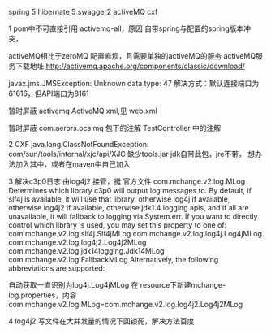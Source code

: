 spring 5 hibernate 5 swagger2  activeMQ cxf

1 pom中不可直接引用 activemq-all，原因 自带spring与配置的spring版本冲突，

activeMQ相比于zeroMQ 配置麻烦，且需要单独的activeMQ的服务
activeMQ服务下载地址
http://activemq.apache.org/components/classic/download/

javax.jms.JMSException: Unknown data type: 47
解决方式：默认连接端口为61616，但API端口为8161

暂时屏蔽 activemq  ActiveMQ.xml,见 web.xml

暂时屏蔽 com.aerors.ocs.mq 包下的注解
TestController 中的注解

2 CXF
java.lang.ClassNotFoundException: com/sun/tools/internal/xjc/api/XJC  缺少tools.jar
jdk自带此包，jre不带， 想办法加入其中，或者在maven中自己加入

3  解决c3p0日志 由log4j2 接管，挺 官方文件 
com.mchange.v2.log.MLog
Determines which library c3p0 will output log messages to. By default, if slf4j is available, it will use that library, otherwise log4j if available, otherwise log4j2 if available, otherwise jdk1.4 logging apis, and if all are unavailable, it will fallback to logging via System.err. If you want to directly control which library is used, you may set this property to one of:
com.mchange.v2.log.slf4j.Slf4jMLog
com.mchange.v2.log.log4j.Log4jMLog
com.mchange.v2.log.log4j2.Log4j2MLog
com.mchange.v2.log.jdk14logging.Jdk14MLog
com.mchange.v2.log.FallbackMLog
Alternatively, the following abbreviations are supported:

自动获取一直识别为log4j.Log4jMLog
在 resource下新建mchange-log.properties，内容com.mchange.v2.log.MLog=com.mchange.v2.log.log4j2.Log4j2MLog 

4 log4j2 写文件在大并发量的情况下回锁死，解决方法百度